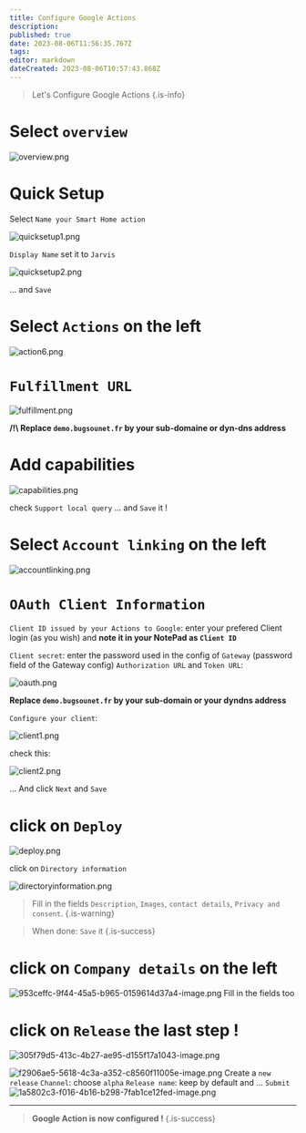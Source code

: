 ```yaml
---
title: Configure Google Actions
description: 
published: true
date: 2023-08-06T11:56:35.767Z
tags: 
editor: markdown
dateCreated: 2023-08-06T10:57:43.868Z
---
```


> Let's Configure Google Actions
{.is-info}

# Select `overview`
![overview.png](/resources/smarthome/overview.png)

# Quick Setup
Select `Name your Smart Home action`

![quicksetup1.png](/resources/smarthome/quicksetup1.png) 

`Display Name` set it to `Jarvis`

![quicksetup2.png](/resources/smarthome/quicksetup2.png)

... and `Save`

# Select `Actions` on the left
![action6.png](/resources/smarthome/action6.png)

# `Fulfillment URL`
![fulfillment.png](/resources/smarthome/fulfillment.png)

**/!\ Replace `demo.bugsounet.fr` by your sub-domaine or dyn-dns address**

# Add capabilities
![capabilities.png](/resources/smarthome/capabilities.png)

check `Support local query`
... and `Save` it !

# Select `Account linking` on the left
![accountlinking.png](/resources/smarthome/accountlinking.png)

# `OAuth Client Information`
`Client ID issued by your Actions to Google`: enter your prefered Client login (as you wish) and **note it in your NotePad as `Client ID`**

`Client secret`: enter the password used in the config of `Gateway` (password field of the Gateway config)
`Authorization URL` and `Token URL`:

![oauth.png](/resources/smarthome/oauth.png)

**Replace `demo.bugsounet.fr` by your sub-domain or your dyndns address**

`Configure your client`:

![client1.png](/resources/smarthome/client1.png)

check this:

![client2.png](/resources/smarthome/client2.png) 

... And click `Next` and `Save`

# click on `Deploy`

![deploy.png](/resources/smarthome/deploy.png)

click on `Directory information`

![directoryinformation.png](/resources/smarthome/directoryinformation.png)

> Fill in the fields `Description`, `Images`, `contact details`, `Privacy and consent`.
{.is-warning}

> When done: `Save` it
{.is-success}

# click on `Company details` on the left
![953ceffc-9f44-45a5-b965-0159614d37a4-image.png](/assets/uploads/files/1680350049016-953ceffc-9f44-45a5-b965-0159614d37a4-image.png) 
Fill in the fields too

# click on `Release` the last step !
![305f79d5-413c-4b27-ae95-d155f17a1043-image.png](/assets/uploads/files/1680350061452-305f79d5-413c-4b27-ae95-d155f17a1043-image.png)  

![f2906ae5-5618-4c3a-a352-c8560f11005e-image.png](/assets/uploads/files/1680350076317-f2906ae5-5618-4c3a-a352-c8560f11005e-image.png) 
Create a `new release`
`Channel`: choose `alpha`
`Release name`: keep by default
and ... `Submit`
![1a5802c3-f016-4b16-b298-7fab1ce12fed-image.png](/assets/uploads/files/1680350089411-1a5802c3-f016-4b16-b298-7fab1ce12fed-image.png) 

----

> **Google Action is now configured !**
{.is-success}
